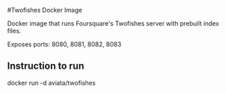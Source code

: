 #Twofishes Docker Image

Docker image that runs Foursquare's Twofishes server with prebuilt index files.

Exposes ports: 8080, 8081, 8082, 8083


## Instruction to run

docker run -d aviata/twofishes


